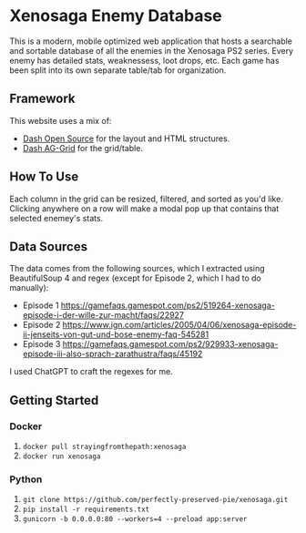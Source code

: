 # Xenosaga Enemy Database
This is a modern, mobile optimized web application that hosts a searchable and sortable database of all the enemies in the Xenosaga PS2 series. Every enemy has detailed stats, weaknessess, loot drops, etc. Each game has been split into its own separate table/tab for organization.

## Framework
This website uses a mix of:

* [Dash Open Source](https://dash.plotly.com/) for the layout and HTML structures.
* [Dash AG-Grid](https://dash.plotly.com/dash-ag-grid) for the grid/table.

## How To Use
Each column in the grid can be resized, filtered, and sorted as you'd like. Clicking anywhere on a row will make a modal pop up that contains that selected enemey's stats.

## Data Sources
The data comes from the following sources, which I extracted using BeautifulSoup 4 and regex (except for Episode 2, which I had to do manually):

* Episode 1 https://gamefaqs.gamespot.com/ps2/519264-xenosaga-episode-i-der-wille-zur-macht/faqs/22927
* Episode 2 https://www.ign.com/articles/2005/04/06/xenosaga-episode-ii-jenseits-von-gut-und-bose-enemy-faq-545281
* Episode 3 https://gamefaqs.gamespot.com/ps2/929933-xenosaga-episode-iii-also-sprach-zarathustra/faqs/45192

I used ChatGPT to craft the regexes for me.

## Getting Started

### Docker
1. `docker pull strayingfromthepath:xenosaga`
2. `docker run xenosaga`

### Python
1. `git clone https://github.com/perfectly-preserved-pie/xenosaga.git`
2. `pip install -r requirements.txt`
3. `gunicorn -b 0.0.0.0:80 --workers=4 --preload app:server`
